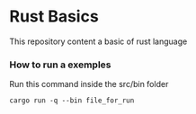 # Rust Basics
This repository content a basic of rust language

### How to run a exemples

Run this command inside the src/bin folder

    cargo run -q --bin file_for_run

 
